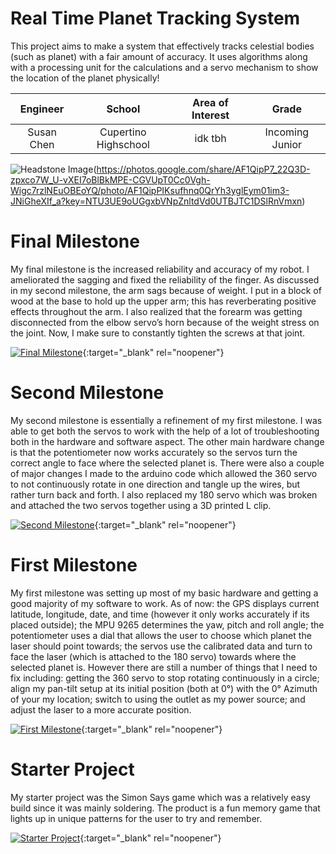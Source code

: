 ﻿# Real Time Planet Tracking System
This project aims to make a system that effectively tracks celestial bodies (such as planet) with a fair amount of accuracy. It uses  algorithms along with a processing unit for the calculations and a servo mechanism to show the location of the planet physically!

| **Engineer** | **School** | **Area of Interest** | **Grade** |
|:--:|:--:|:--:|:--:|
| Susan Chen | Cupertino Highschool | idk tbh | Incoming Junior

![Headstone Image](https://bluestampengineering.com/wp-content/uploads/2016/05/improve.jpg])(https://photos.google.com/share/AF1QipP7_22Q3D-zpxco7W_U-vXEI7oBlBkMPE-CGVUpT0Cc0Vgh-Wigc7rzlNEuOBEoYQ/photo/AF1QipPIKsufhnq0QrYh3yglEym01im3-JNiGheXIf_a?key=NTU3UE9oUGgxbVNpZnltdVd0UTBJTC1DSlRnVmxn)
  
# Final Milestone
My final milestone is the increased reliability and accuracy of my robot. I ameliorated the sagging and fixed the reliability of the finger. As discussed in my second milestone, the arm sags because of weight. I put in a block of wood at the base to hold up the upper arm; this has reverberating positive effects throughout the arm. I also realized that the forearm was getting disconnected from the elbow servo’s horn because of the weight stress on the joint. Now, I make sure to constantly tighten the screws at that joint. 

[![Final Milestone](https://res.cloudinary.com/marcomontalbano/image/upload/v1612573869/video_to_markdown/images/youtube--F7M7imOVGug-c05b58ac6eb4c4700831b2b3070cd403.jpg )](https://www.youtube.com/watch?v=F7M7imOVGug&feature=emb_logo "Final Milestone"){:target="_blank" rel="noopener"}

# Second Milestone
My second milestone is essentially a refinement of my first milestone. I was able to get both the servos to work with the help of a lot of troubleshooting both in the hardware and software aspect. The other main hardware change is that the potentiometer now works accurately so the servos turn the correct angle to face where the selected planet is. There were also a couple of major changes I made to the arduino code which allowed the 360 servo to not continuously rotate in one direction and tangle up the wires, but rather turn back and forth. I also replaced my 180 servo which was broken and attached the two servos together using a 3D printed L clip. 

[![Second Milestone](https://i3.ytimg.com/vi/GbQiZ9fxnH8/maxresdefault.jpg)](https://youtu.be/GbQiZ9fxnH8 "Second Milestone"){:target="_blank" rel="noopener"}
# First Milestone
  

My first milestone was setting up most of my basic hardware and getting a good majority of my software to work. As of now: the GPS displays current latitude, longitude, date, and time (however it only works accurately if its placed outside); the MPU 9265 determines the yaw, pitch and roll angle; the potentiometer uses a dial that allows the user to choose which planet the laser should point towards; the servos use the calibrated data and turn to face the laser (which is attached to the 180 servo) towards where the selected planet is. However there are still a number of things that I need to fix including: getting the 360 servo to stop rotating continuously in a circle; align my pan-tilt setup at its initial position (both at 0°) with the 0° Azimuth of your my location; switch to using the outlet as my power source; and adjust the laser to a more accurate position.

[![First Milestone](https://i3.ytimg.com/vi/7HUSQXu9PHg/maxresdefault.jpg)](https://youtu.be/7HUSQXu9PHg){:target="_blank" rel="noopener"}

# Starter Project
  
My starter project was the Simon Says game which was a relatively easy build since it was mainly soldering. The product is a fun memory game that lights up in unique patterns for the user to try and remember.

[![Starter Project](https://i3.ytimg.com/vi/fi504ivBobE/maxresdefault.jpg)](https://youtu.be/fi504ivBobE){:target="_blank" rel="noopener"}
